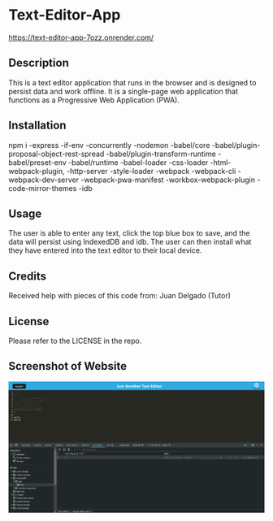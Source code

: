 # Text-Editor-App

https://text-editor-app-7ozz.onrender.com/ 

## Description

This is a text editor application that runs in the browser and is designed to persist data and work offline. It is a single-page web application that functions as a Progressive Web Application (PWA). 

## Installation

npm i 
-express
-if-env
-concurrently
-nodemon
-babel/core
-babel/plugin-proposal-object-rest-spread
-babel/plugin-transform-runtime
-babel/preset-env
-babel/runtime
-babel-loader
-css-loader
-html-webpack-plugin,
-http-server
-style-loader
-webpack
-webpack-cli
-webpack-dev-server
-webpack-pwa-manifest
-workbox-webpack-plugin
-code-mirror-themes
-idb

## Usage

The user is able to enter any text, click the top blue box to save, and the data will persist using IndexedDB and idb. The user can then install what they have entered into the text editor to their local device.

## Credits

Received help with pieces of this code from: 
Juan Delgado (Tutor)

## License

Please refer to the LICENSE in the repo.

## Screenshot of Website

![Alt text](./client/src/images/Screenshot%202024-04-07%20200349.png)